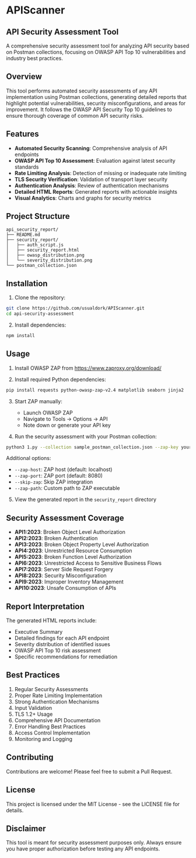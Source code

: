 # APIScanner

## API Security Assessment Tool

A comprehensive security assessment tool for analyzing API security based on Postman collections, focusing on OWASP API Top 10 vulnerabilities and industry best practices.

## Overview

This tool performs automated security assessments of any API implementation using Postman collections, generating detailed reports that highlight potential vulnerabilities, security misconfigurations, and areas for improvement. It follows the OWASP API Security Top 10 guidelines to ensure thorough coverage of common API security risks.

## Features

- **Automated Security Scanning**: Comprehensive analysis of API endpoints
- **OWASP API Top 10 Assessment**: Evaluation against latest security standards
- **Rate Limiting Analysis**: Detection of missing or inadequate rate limiting
- **TLS Security Verification**: Validation of transport layer security
- **Authentication Analysis**: Review of authentication mechanisms
- **Detailed HTML Reports**: Generated reports with actionable insights
- **Visual Analytics**: Charts and graphs for security metrics

## Project Structure

```
api_security_report/
├── README.md
├── security_report/
│   ├── auth_script.js
│   ├── security_report.html
│   ├── owasp_distribution.png
│   └── severity_distribution.png
└── postman_collection.json
```

## Installation

1. Clone the repository:
```bash
git clone https://github.com/usualdork/APIScanner.git
cd api-security-assessment
```

2. Install dependencies:
```bash
npm install
```

## Usage

1. Install OWASP ZAP from https://www.zaproxy.org/download/

2. Install required Python dependencies:
```bash
pip install requests python-owasp-zap-v2.4 matplotlib seaborn jinja2
```

3. Start ZAP manually:
   - Launch OWASP ZAP
   - Navigate to Tools -> Options -> API
   - Note down or generate your API key

4. Run the security assessment with your Postman collection:
```bash
python3 1.py --collection sample_postman_collection.json --zap-key your-zap-api-key
```

Additional options:
- `--zap-host`: ZAP host (default: localhost)
- `--zap-port`: ZAP port (default: 8080)
- `--skip-zap`: Skip ZAP integration
- `--zap-path`: Custom path to ZAP executable

5. View the generated report in the `security_report` directory

## Security Assessment Coverage

- **API1:2023**: Broken Object Level Authorization
- **API2:2023**: Broken Authentication
- **API3:2023**: Broken Object Property Level Authorization
- **API4:2023**: Unrestricted Resource Consumption
- **API5:2023**: Broken Function Level Authorization
- **API6:2023**: Unrestricted Access to Sensitive Business Flows
- **API7:2023**: Server Side Request Forgery
- **API8:2023**: Security Misconfiguration
- **API9:2023**: Improper Inventory Management
- **API10:2023**: Unsafe Consumption of APIs

## Report Interpretation

The generated HTML reports include:
- Executive Summary
- Detailed findings for each API endpoint
- Severity distribution of identified issues
- OWASP API Top 10 risk assessment
- Specific recommendations for remediation

## Best Practices

1. Regular Security Assessments
2. Proper Rate Limiting Implementation
3. Strong Authentication Mechanisms
4. Input Validation
5. TLS 1.2+ Usage
6. Comprehensive API Documentation
7. Error Handling Best Practices
8. Access Control Implementation
9. Monitoring and Logging

## Contributing

Contributions are welcome! Please feel free to submit a Pull Request.

## License

This project is licensed under the MIT License - see the LICENSE file for details.

## Disclaimer

This tool is meant for security assessment purposes only. Always ensure you have proper authorization before testing any API endpoints.
